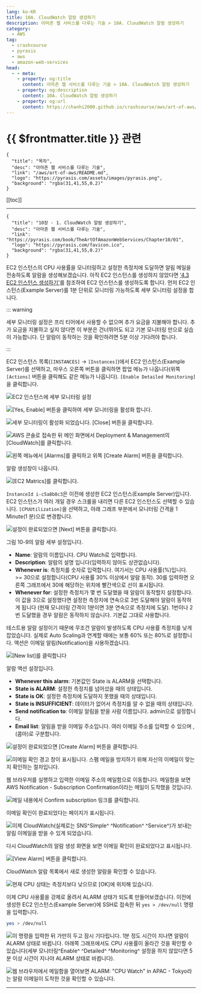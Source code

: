 ```yaml
---
lang: ko-KR
title: 10A. CloudWatch 알람 생성하기
description: 아마존 웹 서비스를 다루는 기술 > 10A. CloudWatch 알람 생성하기
category:
  - AWS
tag: 
  - crashcourse
  - pyrasis
  - aws 
  - amazon-web-services
head:
  - - meta:
    - property: og:title
      content: 아마존 웹 서비스를 다루는 기술 > 10A. CloudWatch 알람 생성하기
    - property: og:description
      content: 10A. CloudWatch 알람 생성하기
    - property: og:url
      content: https://chanhi2000.github.io/crashcourse/aws/art-of-aws/10A.html
---
```


# {{ $frontmatter.title }} 관련

```component VPCard
{
  "title": "목차",
  "desc": "아마존 웹 서비스를 다루는 기술",
  "link": "/aws/art-of-aws/README.md",
  "logo": "https://pyrasis.com/assets/images/pyrasis.png",
  "background": "rgba(31,41,55,0.2)"
}
```

[[toc]]

---

```component VPCard
{
  "title": "10장 - 1. CloudWatch 알람 생성하기",
  "desc": "아마존 웹 서비스를 다루는 기술",
  "link": "https://pyrasis.com/book/TheArtOfAmazonWebServices/Chapter10/01",
  "logo": "https://pyrasis.com/favicon.ico",
  "background": "rgba(31,41,55,0.2)"
}
```

EC2 인스턴스의 CPU 사용률을 모니터링하고 설정한 측정치에 도달하면 알림 메일을 전송하도록 알람을 생성해보겠습니다. 아직 EC2 인스턴스를 생성하지 않았다면 ['4.3 EC2 인스턴스 생성하기'](04C.md)를 참조하여 EC2 인스턴스를 생성하도록 합니다. 먼저 EC2 인스턴스(Example Server)를 1분 단위로 모니터링 가능하도록 세부 모니터링 설정을 합니다.

::: warning

세부 모니터링 설정은 프리 티어에서 사용할 수 없으며 추가 요금을 지불해야 합니다. 추가 요금을 지불하고 싶지 않다면 이 부분은 건너뛰어도 되고 기본 모니터링 만으로 실습이 가능합니다. 단 알람이 동작하는 것을 확인하려면 
5분 이상 기다려야 합니다.

:::

EC2 인스턴스 목록(<FontIcon icon="iconfont icon-select"/>`[INSTANCES]` → `[Instances]`)에서 EC2 인스턴스(Example Server)를 선택하고, 마우스 오른쪽 버튼을 클릭하면 팝업 메뉴가 나옵니다(위쪽 <FontIcon icon="iconfont icon-select"/>`[Actions]` 버튼을 클릭해도 같은 메뉴가 나옵니다). <FontIcon icon="iconfont icon-select"/>`[Enable Detailed Monitoring]`을 클릭합니다.

![EC2 인스턴스에 세부 모니터링 설정](https://pyrasis.com/assets/images/TheArtOfAmazonWebServicesChapter10/2_.png)

![<FontIcon icon="iconfont icon-select"/>`[Yes, Enable]` 버튼을 클릭하여 세부 모니터링을 활성화 합니다.](https://pyrasis.com/assets/images/TheArtOfAmazonWebServicesChapter10/3_.png)

![세부 모니터링이 활성화 되었습니다. <FontIcon icon="iconfont icon-select"/>`[Close]` 버튼을 클릭합니다.](https://pyrasis.com/assets/images/TheArtOfAmazonWebServicesChapter10/4_.png)

![AWS 콘솔로 접속한 뒤 메인 화면에서 Deployment & Management의 <FontIcon icon="iconfont icon-select"/>`[CloudWatch]`를 클릭합니다.](https://pyrasis.com/assets/images/TheArtOfAmazonWebServicesChapter10/5_.png)

![왼쪽 메뉴에서 <FontIcon icon="iconfont icon-select"/>`[Alarms]`를 클릭하고 위쪽 <FontIcon icon="iconfont icon-select"/>`[Create Alarm]` 버튼을 클릭합니다.](https://pyrasis.com/assets/images/TheArtOfAmazonWebServicesChapter10/6_.png)

알람 생성창이 나옵니다.

![<FontIcon icon="iconfont icon-select"/>`[EC2 Matrics]`를 클릭합니다.](https://pyrasis.com/assets/images/TheArtOfAmazonWebServicesChapter10/7_.png)

`InstanceId i-c5a8b8c3`은 이전에 생성한 EC2 인스턴스(Example Server)입니다. EC2 인스턴스가 여러 개일 경우 스크롤을 내리면 다른 EC2 인스턴스도 선택할 수 있습니다. <FontIcon icon="iconfont icon-select"/>`[CPUUtilization]`을 선택하고, 아래 그래프 부분에서 모니터링 간격을 1 Minute(1 분)으로 변경합니다. 

![설정이 완료되었으면 <FontIcon icon="iconfont icon-select"/>`[Next]` 버튼을 클릭합니다.](https://pyrasis.com/assets/images/TheArtOfAmazonWebServicesChapter10/8_.png)

그림 10-9의 알람 세부 설정입니다.

- **Name**: 알람의 이름입니다. CPU Watch로 입력합니다.
- **Description**: 알람의 설명 입니다(입력하지 않아도 상관없습니다).
- **Whenever is**: 측정치를 숫자로 입력합니다. 여기서는 CPU 사용률(%)입니다. >= 30으로 설정합니다(CPU 사용률 30% 이상에서 알람 동작). 30를 입력하면 오른쪽 그래프에서 30에 해당하는 위치에 빨간색으로 선이 표시됩니다.
- **Whenever for**: 설정한 측정치가 몇 번 도달했을 때 알람이 동작할지 설정합니다. 이 값을 3으로 설정했다면 설정한 측정치에 연속으로 3번 도달해야 알람이 동작하게 됩니다 (현재 모니터링 간격이 1분이면 3분 연속으로 측정치에 도달). 1번이나 2번 도달했을 경우 알람은 동작하지 않습니다. 기본값 그대로 사용합니다.

테스트용 알람 설정이기 때문에 무조건 알람이 발생하도록 CPU 사용률 측정치를 낮게 잡았습니다. 실제로 Auto Scaling과 연계할 때에는 보통 60% 또는 80%로 설정합니다. 액션은 이메일 알림(Notification)을 사용하겠습니다. 

![<FontIcon icon="iconfont icon-select"/>`[New list]`를 클릭합니다](https://pyrasis.com/assets/images/TheArtOfAmazonWebServicesChapter10/9_.png)

알람 액션 설정입니다.

- **Whenever this alarm**: 기본값인 State is ALARM을 선택합니다.
- **State is ALARM**: 설정한 측정치를 넘어섰을 때의 상태입니다.
- **State is OK**: 설정한 측정치에 도달하지 못했을 때의 상태입니다.
- **State is INSUFFICIENT**: 데이터가 없어서 측정치를 알 수 없을 때의 상태입니다.
- **Send notification to**: 이메일 알림을 받을 사람 이름입니다. admin으로 설정합니다.
- **Email list**: 알림을 받을 이메일 주소입니다. 여러 이메일 주소를 입력할 수 있으며 ,(콤마)로 구분합니다.

![설정이 완료되었으면 <FontIcon icon="iconfont icon-select"/>`[Create Alarm]` 버튼을 클릭합니다.](https://pyrasis.com/assets/images/TheArtOfAmazonWebServicesChapter10/10_.png)

![이메일 확인 경고 창이 표시됩니다. 스팸 메일을 방지하기 위해 자신의 이메일이 맞는지 확인하는 절차입니다.](https://pyrasis.com/assets/images/TheArtOfAmazonWebServicesChapter10/11_.png)

웹 브라우저를 실행하고 입력한 이메일 주소의 메일함으로 이동합니다. 메일함을 보면 AWS Notification - Subscription Confirmation이라는 메일이 도착했을 것입니다. 

![메일 내용에서 <FontIcon icon="fas fa-globe"/>`Confirm subscription` 링크를 클릭합니다.](https://pyrasis.com/assets/images/TheArtOfAmazonWebServicesChapter10/12_.png)

이메일 확인이 완료되었다는 페이지가 표시됩니다. 

![이제 CloudWatch(실제로는 SNS^Simple^ ^Notification^ ^Service^)가 보내는 알림 이메일을 받을 수 있게 되었습니다.](https://pyrasis.com/assets/images/TheArtOfAmazonWebServicesChapter10/13_.png)

다시 CloudWatch의 알람 생성 화면을 보면 이메일 확인이 완료되었다고 표시됩니다. 

![<FontIcon icon="iconfont icon-select"/>`[View Alarm]` 버튼을 클릭합니다.](https://pyrasis.com/assets/images/TheArtOfAmazonWebServicesChapter10/14_.png)

CloudWatch 알람 목록에서 새로 생성한 알람을 확인할 수 있습니다.

![현재 CPU 상태는 측정치보다 낮으므로 <FontIcon icon="iconfont icon-select"/>`[OK]`에 위치해 있습니다.](https://pyrasis.com/assets/images/TheArtOfAmazonWebServicesChapter10/15_.png)

이제 CPU 사용률을 강제로 올려서 ALARM 상태가 되도록 만들어보겠습니다. 이전에 생성한 EC2 인스턴스(Example Server)에 SSH로 접속한 뒤 <FontIcon icon="iconfont icon-shell"/>`yes > /dev/null` 명령을 입력합니다.

```sh
yes > /dev/null
```

![이 명령을 입력한 뒤 가만히 두고 잠시 기다립니다. 1분 정도 시간이 지나면 알람이 ALARM 상태로 바뀝니다. 아래쪽 그래프에서도 CPU 사용률이 올라간 것을 확인할 수 있습니다(세부 모니터링^Enable^ ^Detailed^ ^Monitoring^ 설정을 하지 않았다면 5분 이상 시간이 지나야 ALARM 상태로 바뀝니다).](https://pyrasis.com/assets/images/TheArtOfAmazonWebServicesChapter10/16_.png)

![웹 브라우저에서 메일함을 열어보면 ALARM: "CPU Watch" in APAC - Tokyo라는 알람 이메일이 도착한 것을 확인할 수 있습니다.](https://pyrasis.com/assets/images/TheArtOfAmazonWebServicesChapter10/17_.png)

---
